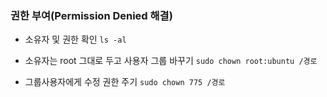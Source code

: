 ### 권한 부여(Permission Denied 해결)

- 소유자 및 권한 확인
`ls -al`

- 소유자는 root 그대로 두고 사용자 그룹 바꾸기 
`sudo chown root:ubuntu /경로`

- 그룹사용자에게 수정 권한 주기
`sudo chown 775 /경로`

